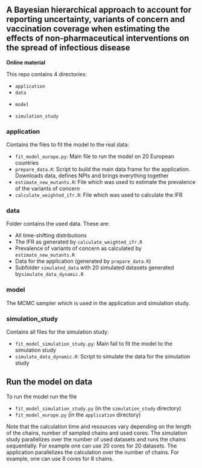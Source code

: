 A Bayesian hierarchical approach to account for reporting uncertainty, variants of concern and vaccination coverage when estimating the effects of non-pharmaceutical interventions on the spread of infectious disease
-------------------------------------------------------------------------------

**Online material**

This repo contains 4 directories:
* `application`
* `data `
- `model`
* `simulation_study`


### application
Contains the files to fit the model to the real data:
* `fit_model_europe.py`: Main file to run the model on 20 European countries
* `prepare_data.R`: Script to build the main data frame for the application. Downloads data, defines NPIs and brings everything together
* `estimate_new_mutants.R`: File which was used to estimate the prevalence of the variants of concern
* `calculate_weighted_ifr.R`: File which was used to calculate the IFR


### data
Folder contains the used data. These are:
- All time-shifting distributions
- The IFR as generated by `calculate_weighted_ifr.R`
- Prevalence of variants of concern as calculated by `estimate_new_mutants.R`
- Data for the application (generated by `prepare_data.R`) 
- Subfolder `simulated_data` with 20 simulated datasets generated by`simulate_data_dynamic.R`


### model
The MCMC sampler which is used in the application and simulation study.


### simulation_study
Contains all files for the simulation study:
* `fit_model_simulation_study.py`: Main fail to fit the model to the simulation study
* `simulate_data_dynamic.R`: Script to simulate the data for the simulation study


## Run the model on data
To run the model run the file
- `fit_model_simulation_study.py` (in the `simulation_study` directory)
- `fit_model_europe.py` (in the `application` directory)

Note that the calculation time and resources vary depending on the length of the chains, number of sampled chains and used cores.
The simulation study parallelizes over the number of used datasets and runs the chains sequentially. For example one can use 20 cores for 20 datasets.
The application parallelizes the calculation over the number of chains. For example, one can use 8 cores for 8 chains.
